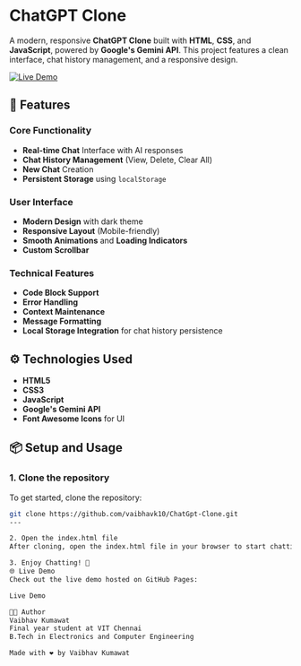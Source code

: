 # ChatGPT Clone

A modern, responsive **ChatGPT Clone** built with **HTML**, **CSS**, and **JavaScript**, powered by **Google's Gemini API**. This project features a clean interface, chat history management, and a responsive design.

[![Live Demo](https://img.shields.io/badge/Live%20Demo-Github%20Pages-brightgreen)](https://vaibhavk10.github.io/ChatGpt-Clone/)

## 🚀 Features

### Core Functionality
- **Real-time Chat** Interface with AI responses
- **Chat History Management** (View, Delete, Clear All)
- **New Chat** Creation
- **Persistent Storage** using `localStorage`
  
### User Interface
- **Modern Design** with dark theme
- **Responsive Layout** (Mobile-friendly)
- **Smooth Animations** and **Loading Indicators**
- **Custom Scrollbar**

### Technical Features
- **Code Block Support**
- **Error Handling**
- **Context Maintenance**
- **Message Formatting**
- **Local Storage Integration** for chat history persistence

## ⚙️ Technologies Used
- **HTML5**
- **CSS3**
- **JavaScript**
- **Google's Gemini API**
- **Font Awesome Icons** for UI

## 📦 Setup and Usage

### 1. Clone the repository
To get started, clone the repository:

```bash
git clone https://github.com/vaibhavk10/ChatGpt-Clone.git
---

2. Open the index.html file
After cloning, open the index.html file in your browser to start chatting.

3. Enjoy Chatting! 🎉
🌐 Live Demo
Check out the live demo hosted on GitHub Pages:

Live Demo

👨‍💻 Author
Vaibhav Kumawat
Final year student at VIT Chennai
B.Tech in Electronics and Computer Engineering

Made with ❤️ by Vaibhav Kumawat
